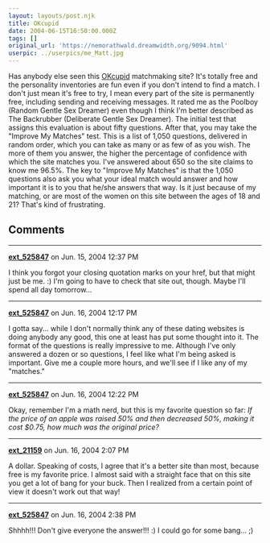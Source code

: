 ```yaml
---
layout: layouts/post.njk
title: OKcupid
date: 2004-06-15T16:50:00.000Z
tags: []
original_url: 'https://nemorathwald.dreamwidth.org/9094.html'
userpic: ../userpics/me_Matt.jpg
---
```

Has anybody else seen this [OKcupid](http://www.okcupid.com/) matchmaking site? It's totally free and the personality inventories are fun even if you don't intend to find a match. I don't just mean it's free to try, I mean every part of the site is permanently free, including sending and receiving messages. It rated me as the Poolboy (Random Gentle Sex Dreamer) even though I think I'm better described as The Backrubber (Deliberate Gentle Sex Dreamer). The initial test that assigns this evaluation is about fifty questions. After that, you may take the "Improve My Matches" test. This is a list of 1,050 questions, delivered in random order, which you can take as many or as few of as you wish. The more of them you answer, the higher the percentage of confidence with which the site matches you. I've answered about 650 so the site claims to know me 96.5%. The key to "Improve My Matches" is that the 1,050 questions also ask you what your ideal match would answer and how important it is to you that he/she answers that way. Is it just because of my matching, or are most of the women on this site between the ages of 18 and 21? That's kind of frustrating.

## Comments

---

**[ext_525847](https://www.dreamwidth.org/users/ext_525847)** on Jun. 15, 2004 12:37 PM

I think you forgot your closing quotation marks on your href, but that might just be me. :) I'm going to have to check that site out, though. Maybe I'll spend all day tomorrow...

---

**[ext_525847](https://www.dreamwidth.org/users/ext_525847)** on Jun. 16, 2004 12:17 PM

I gotta say... while I don't normally think any of these dating websites is doing anybody any good, this one at least has put some thought into it. The format of the questions is really impressive to me. Although I've only answered a dozen or so questions, I feel like what I'm being asked is important. Give me a couple more hours, and we'll see if I like any of my "matches."

---

**[ext_525847](https://www.dreamwidth.org/users/ext_525847)** on Jun. 16, 2004 12:22 PM

Okay, remember I'm a math nerd, but this is my favorite question so far: _If the price of an apple was raised 50% and then decreased 50%, making it cost $0.75, how much was the original price?_

---

**[ext_21159](https://www.dreamwidth.org/users/ext_21159)** on Jun. 16, 2004 2:07 PM

A dollar. Speaking of costs, I agree that it's a better site than most, because free is my favorite price. I almost said with a straight face that on this site you get a lot of bang for your buck. Then I realized from a certain point of view it doesn't work out that way!

---

**[ext_525847](https://www.dreamwidth.org/users/ext_525847)** on Jun. 16, 2004 2:38 PM

Shhhh!!! Don't give everyone the answer!!! :) I could go for some bang... ;)
